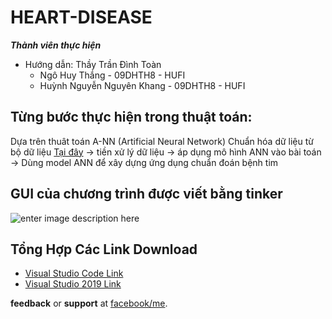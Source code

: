 # HEART-DISEASE


***Thành viên thực hiện*** 

- Hướng dẫn: Thầy Trần Đình Toàn
    + Ngô Huy Thắng - 09DHTH8 - HUFI
    + Huỳnh Nguyễn Nguyên Khang - 09DHTH8 - HUFI
    
## Từng bước thực hiện trong thuật toán:

Dựa trên thuât toán A-NN (Artificial Neural Network)
Chuẩn hóa dữ liệu từ bộ dữ liệu  [Tại đây](https://archive.ics.uci.edu/ml/datasets/heart+disease) -> tiền xử lý dữ liệu -> áp dụng mô hình ANN vào bài toán -> Dùng model ANN để xây dựng ứng dụng chuẩn đoán bệnh tim


## GUI của chương trình được viết bằng tinker

![enter image description here](https://user-images.githubusercontent.com/75923948/109263753-6439aa80-7836-11eb-9b5f-eeb848c2bbdc.png)


## Tổng Hợp Các Link Download
 - [Visual Studio Code Link](https://drive.google.com/file/d/1sCbXBG9eRv9Zk58c-bp0m7odPLlEw2N5/view?usp=sharing)
 - [Visual Studio 2019 Link](https://drive.google.com/file/d/15hc6zX2mkiTod1af8wgYylzjBcmCjM3R/view?usp=sharing)



**feedback** or **support** at [facebook/me](https://www.facebook.com/profile.php?id=100039855851785).
